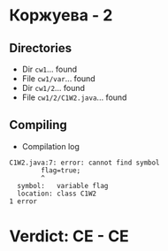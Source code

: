# Коржуева - 2
## Directories
- Dir `cw1`... found
- File `cw1/var`... found
- Dir `cw1/2`... found
- File `cw1/2/C1W2.java`... found
## Compiling
- Compilation log
```
C1W2.java:7: error: cannot find symbol
        flag=true;
        ^
  symbol:   variable flag
  location: class C1W2
1 error

```
# Verdict: **CE** - CE
